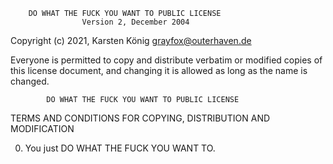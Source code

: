         DO WHAT THE FUCK YOU WANT TO PUBLIC LICENSE 
                    Version 2, December 2004 

 Copyright (c) 2021, Karsten König grayfox@outerhaven.de


 Everyone is permitted to copy and distribute verbatim or modified 
 copies of this license document, and changing it is allowed as long 
 as the name is changed. 

            DO WHAT THE FUCK YOU WANT TO PUBLIC LICENSE 
   TERMS AND CONDITIONS FOR COPYING, DISTRIBUTION AND MODIFICATION 

  0. You just DO WHAT THE FUCK YOU WANT TO.

